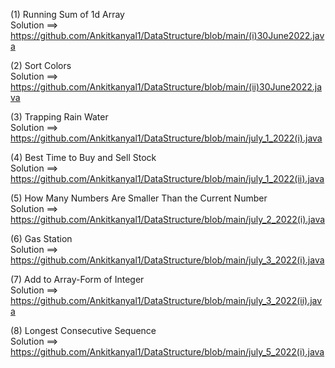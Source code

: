 (1) Running Sum of 1d Array <br>
Solution ==> https://github.com/Ankitkanyal1/DataStructure/blob/main/(i)30June2022.java <br>


(2) Sort Colors <br>
Solution ==> https://github.com/Ankitkanyal1/DataStructure/blob/main/(ii)30June2022.java <br>

(3) Trapping Rain Water<br>
Solution ==> https://github.com/Ankitkanyal1/DataStructure/blob/main/july_1_2022(i).java <br>

(4) Best Time to Buy and Sell Stock<br>
Solution ==> https://github.com/Ankitkanyal1/DataStructure/blob/main/july_1_2022(ii).java <br>

(5) How Many Numbers Are Smaller Than the Current Number<br>
Solution ==> https://github.com/Ankitkanyal1/DataStructure/blob/main/july_2_2022(i).java <br>

(6) Gas Station<br>
Solution ==> https://github.com/Ankitkanyal1/DataStructure/blob/main/july_3_2022(i).java <br>

(7) Add to Array-Form of Integer<br>
Solution ==> https://github.com/Ankitkanyal1/DataStructure/blob/main/july_3_2022(ii).java <br>

(8) Longest Consecutive Sequence <br>
Solution ==> https://github.com/Ankitkanyal1/DataStructure/blob/main/july_5_2022(i).java <br>
